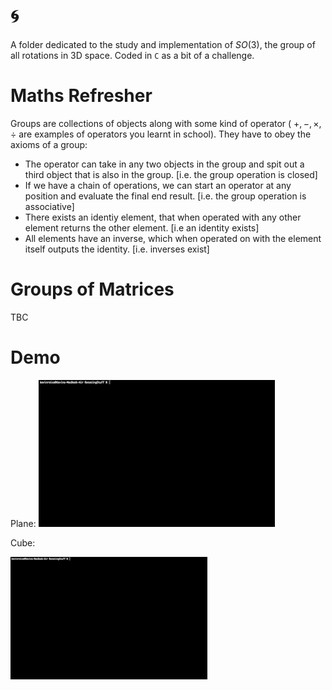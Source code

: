 # 🌀
A folder dedicated to the study and implementation of $SO(3)$, the group of all rotations in 3D space. Coded in `C` as a bit of a challenge.

# Maths Refresher
Groups are collections of objects along with some kind of operator ( $+, -, \times, \div$ are examples of operators you learnt in school). They have to obey the axioms of a group:

* The operator can take in any two objects in the group and spit out a third object that is also in the group. [i.e. the group operation is closed]
* If we have a chain of operations, we can start an operator at any position and evaluate the final end result. [i.e. the group operation is associative]
* There exists an identiy element, that when operated with any other element returns the other element. [i.e an identity exists]
* All elements have an inverse, which when operated on with the element itself outputs the identity. [i.e. inverses exist]

# Groups of Matrices
TBC

# Demo
Plane:
![Rotating Plane Demo gif](./images/plane.gif)

Cube:

![Rotating Cube Demo gif](./images/cube.gif)